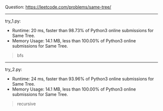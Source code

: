 Question: https://leetcode.com/problems/same-tree/

---

try_1.py:
* Runtime: 20 ms, faster than 98.73% of Python3 online submissions for Same Tree.
* Memory Usage: 14.1 MB, less than 100.00% of Python3 online submissions for Same Tree.

> bfs

---

try_2.py:
* Runtime: 24 ms, faster than 93.96% of Python3 online submissions for Same Tree.
* Memory Usage: 14.1 MB, less than 100.00% of Python3 online submissions for Same Tree.

> recursive

